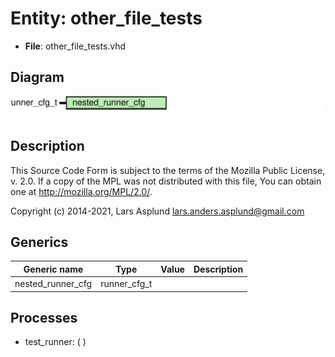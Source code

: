 # Entity: other_file_tests

- **File**: other_file_tests.vhd
## Diagram

![Diagram](other_file_tests.svg "Diagram")
## Description

 This Source Code Form is subject to the terms of the Mozilla Public
 License, v. 2.0. If a copy of the MPL was not distributed with this file,
 You can obtain one at http://mozilla.org/MPL/2.0/.

 Copyright (c) 2014-2021, Lars Asplund lars.anders.asplund@gmail.com
## Generics

| Generic name      | Type         | Value | Description |
| ----------------- | ------------ | ----- | ----------- |
| nested_runner_cfg | runner_cfg_t |       |             |
## Processes
- test_runner: (  )
